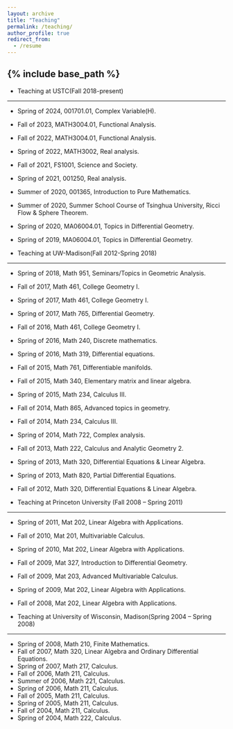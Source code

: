```yaml
---
layout: archive
title: "Teaching"
permalink: /teaching/
author_profile: true
redirect_from:
  - /resume
---
```






{% include base_path %}
---

- Teaching at USTC(Fall 2018-present)
--- 
   - Spring of 2024, 001701.01, Complex Variable(H).
   - Fall of 2023, MATH3004.01, Functional Analysis.
   - Fall of 2022, MATH3004.01, Functional Analysis.
   - Spring of 2022, MATH3002, Real analysis.
   - Fall of 2021, FS1001, Science and Society. 
   - Spring of 2021, 001250, Real analysis.
   - Summer of 2020, 001365, Introduction to Pure Mathematics.
   - Summer of 2020, Summer School Course of Tsinghua University, Ricci Flow & Sphere Theorem.
   - Spring of 2020, MA06004.01, Topics in Differential Geometry.
   - Spring of 2019, MA06004.01, Topics in Differential Geometry.

- Teaching at UW-Madison(Fall 2012-Spring 2018)
---
   - Spring of 2018, Math 951, Seminars/Topics in Geometric Analysis.
   - Fall of 2017, Math 461, College Geometry I.
   - Spring of 2017, Math 461, College Geometry I.
   - Spring of 2017, Math 765, Differential Geometry.
   - Fall of 2016, Math 461, College Geometry I.
   - Spring of 2016, Math 240, Discrete mathematics.
   - Spring of 2016, Math 319, Differential equations.
   - Fall of 2015, Math 761, Differentiable manifolds.
   - Fall of 2015, Math 340, Elementary matrix and linear algebra.
   - Spring of 2015, Math 234, Calculus III.
   - Fall of 2014, Math 865, Advanced topics in geometry.
   - Fall of 2014, Math 234, Calculus III.
   - Spring of 2014, Math 722, Complex analysis.
   - Fall of 2013, Math 222, Calculus and Analytic Geometry 2.
   - Spring of 2013, Math 320, Differential Equations & Linear Algebra.
   - Spring of 2013, Math 820, Partial Differential Equations.
   - Fall of 2012, Math 320, Differential Equations & Linear Algebra.
 
 - Teaching at Princeton University (Fall 2008 – Spring 2011)
---
   - Spring of 2011, Mat 202, Linear Algebra with Applications.
   - Fall of 2010, Mat 201, Multivariable Calculus.
   - Spring of 2010, Mat 202, Linear Algebra with Applications.
   - Fall of 2009, Mat 327, Introduction to Differential Geometry.
   - Fall of 2009, Mat 203, Advanced Multivariable Calculus.
   - Spring of 2009, Mat 202, Linear Algebra with Applications.
   - Fall of 2008, Mat 202, Linear Algebra with Applications.
  
- Teaching at University of Wisconsin, Madison(Spring 2004 – Spring 2008)
---
   - Spring of 2008, Math 210, Finite Mathematics.
   - Fall of 2007, Math 320, Linear Algebra and Ordinary Differential Equations.
   - Spring of 2007, Math 217, Calculus.
   - Fall of 2006, Math 211, Calculus.
   - Summer of 2006, Math 221, Calculus.
   - Spring of 2006, Math 211, Calculus.
   - Fall of 2005, Math 211, Calculus.
   - Spring of 2005, Math 211, Calculus.
   - Fall of 2004, Math 211, Calculus.
   - Spring of 2004, Math 222, Calculus.
 
